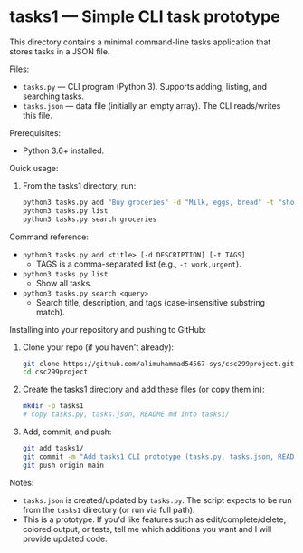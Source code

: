 # tasks1 — Simple CLI task prototype

This directory contains a minimal command-line tasks application that stores tasks in a JSON file.

Files:
- `tasks.py` — CLI program (Python 3). Supports adding, listing, and searching tasks.
- `tasks.json` — data file (initially an empty array). The CLI reads/writes this file.

Prerequisites:
- Python 3.6+ installed.

Quick usage:
1. From the tasks1 directory, run:
   ```bash
   python3 tasks.py add "Buy groceries" -d "Milk, eggs, bread" -t "shopping,errands"
   python3 tasks.py list
   python3 tasks.py search groceries
   ```

Command reference:
- `python3 tasks.py add <title> [-d DESCRIPTION] [-t TAGS]`
  - TAGS is a comma-separated list (e.g., `-t work,urgent`).
- `python3 tasks.py list`
  - Show all tasks.
- `python3 tasks.py search <query>`
  - Search title, description, and tags (case-insensitive substring match).

Installing into your repository and pushing to GitHub:
1. Clone your repo (if you haven't already):
   ```bash
   git clone https://github.com/alimuhammad54567-sys/csc299project.git
   cd csc299project
   ```
2. Create the tasks1 directory and add these files (or copy them in):
   ```bash
   mkdir -p tasks1
   # copy tasks.py, tasks.json, README.md into tasks1/
   ```
3. Add, commit, and push:
   ```bash
   git add tasks1/
   git commit -m "Add tasks1 CLI prototype (tasks.py, tasks.json, README)"
   git push origin main
   ```

Notes:
- `tasks.json` is created/updated by `tasks.py`. The script expects to be run from the `tasks1` directory (or run via full path).
- This is a prototype. If you'd like features such as edit/complete/delete, colored output, or tests, tell me which additions you want and I will provide updated code.